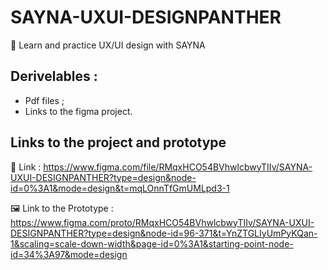 # SAYNA-UXUI-DESIGNPANTHER
🎯 Learn and practice UX/UI design with SAYNA

<h2>Derivelables : </h2>
<ul>
  <li>Pdf files ;</li>
  <li>Links to the figma project.</li>
</ul>

<h2>Links to the project and prototype</h2>

🔗 Link : https://www.figma.com/file/RMqxHCO54BVhwlcbwyTIIv/SAYNA-UXUI-DESIGNPANTHER?type=design&node-id=0%3A1&mode=design&t=mqLOnnTfGmUMLpd3-1 <br>

🖼️ Link to the Prototype : https://www.figma.com/proto/RMqxHCO54BVhwlcbwyTIIv/SAYNA-UXUI-DESIGNPANTHER?type=design&node-id=96-371&t=YnZTGLIyUmPyKQan-1&scaling=scale-down-width&page-id=0%3A1&starting-point-node-id=34%3A97&mode=design
